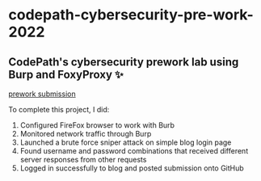 # codepath-cybersecurity-pre-work-2022
## CodePath's cybersecurity prework lab using Burp and FoxyProxy :sparkles:

[prework submission](https://github.com/Marvinesc3/codepath-cybersecurity-pre-work-2022/blob/main/prework_cybersec.png)

To complete this project, I did:
1. Configured FireFox browser to work with Burb
2. Monitored network traffic through Burp
3. Launched a brute force sniper attack on simple blog login page
4. Found username and password combinations that received different server responses from other requests
5. Logged in successfully to blog and posted submission onto GitHub

